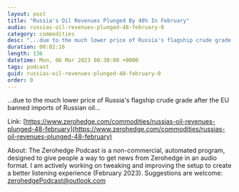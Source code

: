 ```yaml
---
layout: post
title: "Russia's Oil Revenues Plunged By 48% In February"
audio: russias-oil-revenues-plunged-48-february-0
category: commodities
desc: "...due to the much lower price of Russia's flagship crude grade after the EU banned imports of Russian oil..."
duration: 00:02:16
length: 136
datetime: Mon, 06 Mar 2023 00:30:00 +0000
tags: podcast
guid: russias-oil-revenues-plunged-48-february-0
order: 0
---
```

...due to the much lower price of Russia's flagship crude grade after the EU banned imports of Russian oil...

Link: [https://www.zerohedge.com/commodities/russias-oil-revenues-plunged-48-february](https://www.zerohedge.com/commodities/russias-oil-revenues-plunged-48-february)

About: The Zerohedge Podcast is a non-commercial, automated program, designed to give people a way to get news from Zerohedge in an audio format.  I am actively working on tweaking and improving the setup to create a better listening experience (February 2023).  Suggestions are welcome: [zerohedgePodcast@outlook.com](mailto:zerohedgePodcast@outlook.com)